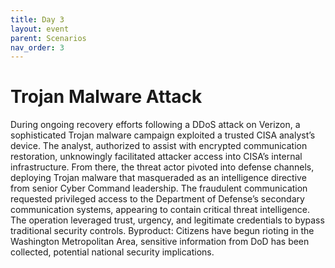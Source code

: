 ```yaml
---
title: Day 3
layout: event
parent: Scenarios
nav_order: 3
---
```

# Trojan Malware Attack
During ongoing recovery efforts following a DDoS attack on Verizon, a sophisticated Trojan malware campaign exploited a trusted CISA analyst’s device. The analyst, authorized to assist with encrypted communication restoration, unknowingly facilitated attacker access into CISA’s internal infrastructure. From there, the threat actor pivoted into defense channels, deploying Trojan malware that masqueraded as an intelligence directive from senior Cyber Command leadership. The fraudulent communication requested privileged access to the Department of Defense’s secondary communication systems, appearing to contain critical threat intelligence. The operation leveraged trust, urgency, and legitimate credentials to bypass traditional security controls.
Byproduct: Citizens have begun rioting in the Washington Metropolitan Area, sensitive information from DoD has been collected, potential national security implications. 
